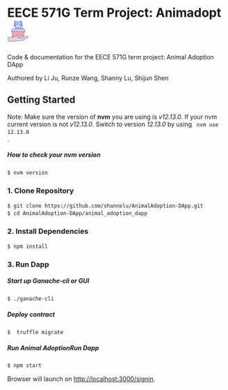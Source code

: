 # EECE 571G Term Project: Animadopt <img src="docs/DappLogo.JPEG" width="50">
Code & documentation for the EECE 571G term project: Animal Adoption DApp

Authored by Li Ju, Runze Wang, Shanny Lu, Shijun Shen


## Getting Started

Note: Make sure the version of **nvm** you are using is *v12.13.0*. If your nvm current version is not *v12.13.0*. Switch to version *12.13.0* by using
<code>
nvm use 12.13.0
</code>.

##### How to check your nvm version

```sh
$ nvm version
```

### 1. Clone Repository

```sh
$ git clone https://github.com/shannelu/AnimalAdoption-DApp.git
$ cd AnimalAdoption-DApp/animal_adoption_dapp
```
    
### 2. Install Dependencies

```sh
$ npm install
```
    
### 3. Run Dapp

##### Start up Ganache-cli or GUI

```sh
$ ./ganache-cli
```

##### Deploy contract
```sh
$  truffle migrate
```

##### Run Animal AdoptionRun Dapp
```sh
$ npm start
```
Browser will launch on [http://localhost:3000/signin](http://localhost:3000/signin).
